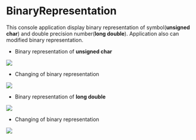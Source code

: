 # BinaryRepresentation
This console application display binary representation of symbol(**unsigned char**) and double precision number(**long double**).
Application also can modified binary representation. 

* Binary representation of **unsigned char**

![](https://pp.userapi.com/c847016/v847016847/1788b/WaZ039-cO1c.jpg)

* Changing of binary representation 

![](https://pp.userapi.com/c847016/v847016847/17892/PRXLLTcec9k.jpg)

* Binary representation of **long double**

![](https://pp.userapi.com/c847016/v847016847/178a2/N55Vg2YCkFE.jpg)

* Changing of binary representation 

![](https://pp.userapi.com/c847016/v847016847/178aa/w1LSW1kUEu8.jpg)

